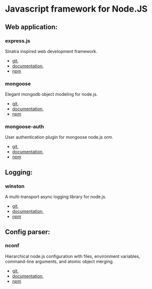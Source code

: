 Javascript framework for Node.JS
================================

Web application:
----------------

### express.js

Sinatra inspired web development framework.

- [git](git://github.com/visionmedia/express),
- [documentation](http://expressjs.com/3x/api.html),
- [npm](https://www.npmjs.org/package/express)

### mongoose

Elegant mongodb object modeling for node.js.

- [git](https://github.com/LearnBoost/mongoose.git),
- [documentation](http://mongoosejs.com/docs/guide.html),
- [npm](https://www.npmjs.org/package/mongoose)


### mongoose-auth

User authentication plugin for mongoose node.js orm.

- [git](https://github.com/bnoguchi/mongoose-auth.git),
- [documentation](https://github.com/bnoguchi/mongoose-auth/blob/master/README.md),
- [npm](https://www.npmjs.org/package/mongoose-auth)

Logging:
--------

### winston

A multi-transport async logging library for node.js.

- [git](https://github.com/flatiron/winston),
- [documentation](https://github.com/flatiron/winston/blob/master/README.md),
- [npm](https://www.npmjs.org/package/winston)


Config parser:
--------------

### nconf

Hierarchical node.js configuration with files, environment variables, command-line arguments, and atomic object merging.

- [git](https://github.com/flatiron/nconf),
- [documentation](https://github.com/flatiron/nconf/blob/master/README.md),
- [npm](https://www.npmjs.org/package/nconf)

